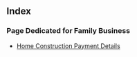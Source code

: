 ## Index

### Page Dedicated for Family Business

- [Home Construction Payment Details](./Home%20Costruction/)